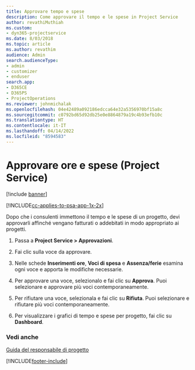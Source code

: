 ```yaml
---
title: Approvare tempo e spese
description: Come approvare il tempo e le spese in Project Service
author: revathiMuthiah
ms.custom:
- dyn365-projectservice
ms.date: 8/03/2018
ms.topic: article
ms.author: revathim
audience: Admin
search.audienceType:
- admin
- customizer
- enduser
search.app:
- D365CE
- D365PS
- ProjectOperations
ms.reviewer: johnmichalak
ms.openlocfilehash: 04e42489a092186edcca64e32a5356970bf15a8c
ms.sourcegitcommit: c0792bd65d92db25e0e8864879a19c4b93efb10c
ms.translationtype: HT
ms.contentlocale: it-IT
ms.lasthandoff: 04/14/2022
ms.locfileid: "8594583"
---
```

# <a name="approve-time-and-expenses-project-service"></a>Approvare ore e spese (Project Service)

[!include [banner](../includes/psa-now-project-operations.md)]

[!INCLUDE[cc-applies-to-psa-app-1x-2x](../includes/cc-applies-to-psa-app-1x-2x.md)]

Dopo che i consulenti immettono il tempo e le spese di un progetto, devi approvarli affinché vengano fatturati o addebitati in modo appropriato ai progetti.  
  
1.  Passa a **Project Service > Approvazioni**.  
  
2.  Fai clic sulla voce da approvare.  
  
3.  Nelle schede **Inserimenti ore**, **Voci di spesa** e **Assenza/ferie** esamina ogni voce e apporta le modifiche necessarie.  
  
4.  Per approvare una voce, selezionalo e fai clic su **Approva**. Puoi selezionare e approvare più voci contemporaneamente.  
  
5.  Per rifiutare una voce, selezionala e fai clic su **Rifiuta**. Puoi selezionare e rifiutare più voci contemporaneamente.  
  
6.  Per visualizzare i grafici di tempo e spese per progetto, fai clic su **Dashboard**.  
  
### <a name="see-also"></a>Vedi anche  
 [Guida del responsabile di progetto](../psa/project-manager-guide.md)


[!INCLUDE[footer-include](../includes/footer-banner.md)]
